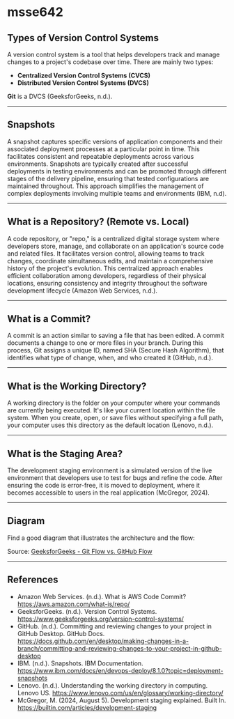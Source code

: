 # msse642

## Types of Version Control Systems

A version control system is a tool that helps developers track and manage changes to a project's codebase over time. There are mainly two types:
- **Centralized Version Control Systems (CVCS)**
- **Distributed Version Control Systems (DVCS)**

**Git** is a DVCS (GeeksforGeeks, n.d.).

---

## Snapshots

A snapshot captures specific versions of application components and their associated deployment processes at a particular point in time. This facilitates consistent and repeatable deployments across various environments. Snapshots are typically created after successful deployments in testing environments and can be promoted through different stages of the delivery pipeline, ensuring that tested configurations are maintained throughout. This approach simplifies the management of complex deployments involving multiple teams and environments (IBM, n.d).

---

## What is a Repository? (Remote vs. Local)

A code repository, or "repo," is a centralized digital storage system where developers store, manage, and collaborate on an application's source code and related files. It facilitates version control, allowing teams to track changes, coordinate simultaneous edits, and maintain a comprehensive history of the project's evolution. This centralized approach enables efficient collaboration among developers, regardless of their physical locations, ensuring consistency and integrity throughout the software development lifecycle (Amazon Web Services, n.d.).

---

## What is a Commit?

A commit is an action similar to saving a file that has been edited. A commit documents a change to one or more files in your branch. During this process, Git assigns a unique ID, named SHA (Secure Hash Algorithm), that identifies what type of change, when, and who created it (GitHub, n.d.).

---

## What is the Working Directory?

A working directory is the folder on your computer where your commands are currently being executed. It's like your current location within the file system. When you create, open, or save files without specifying a full path, your computer uses this directory as the default location (Lenovo, n.d.).

---

## What is the Staging Area?

The development staging environment is a simulated version of the live environment that developers use to test for bugs and refine the code. After ensuring the code is error-free, it is moved to deployment, where it becomes accessible to users in the real application (McGregor, 2024).

---

## Diagram

Find a good diagram that illustrates the architecture and the flow:

Source: [GeeksforGeeks - Git Flow vs. GitHub Flow](https://www.geeksforgeeks.org/git-flow-vs-github-flow/)

---

## References

- Amazon Web Services. (n.d.). What is AWS Code Commit? https://aws.amazon.com/what-is/repo/
- GeeksforGeeks. (n.d.). Version Control Systems. https://www.geeksforgeeks.org/version-control-systems/
- GitHub. (n.d.). Committing and reviewing changes to your project in GitHub Desktop. GitHub Docs. https://docs.github.com/en/desktop/making-changes-in-a-branch/committing-and-reviewing-changes-to-your-project-in-github-desktop
- IBM. (n.d.). Snapshots. IBM Documentation. https://www.ibm.com/docs/en/devops-deploy/8.1.0?topic=deployment-snapshots
- Lenovo. (n.d.). Understanding the working directory in computing. Lenovo US. https://www.lenovo.com/us/en/glossary/working-directory/
- McGregor, M. (2024, August 5). Development staging explained. Built In. https://builtin.com/articles/development-staging
